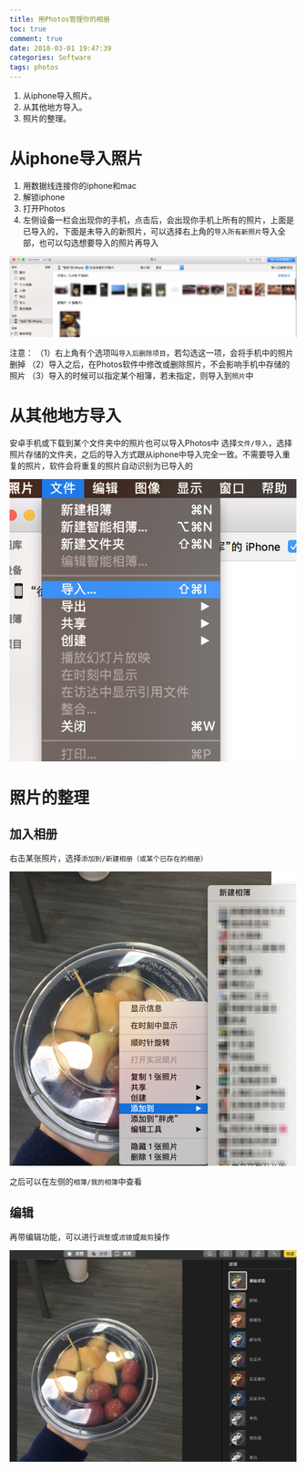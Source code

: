 ```yaml
---
title: 用Photos管理你的相册
toc: true
comment: true
date: 2018-03-01 19:47:39
categories: Software
tags: photos
---
```



1. 从iphone导入照片。
2. 从其他地方导入。
3. 照片的整理。


<!--more-->

# 从iphone导入照片

1. 用数据线连接你的iphone和mac
2. 解锁iphone
3. 打开Photos
4. 左侧设备一栏会出现你的手机，点击后，会出现你手机上所有的照片，上面是已导入的，下面是未导入的新照片，可以选择右上角的`导入所有新照片`导入全部，也可以勾选想要导入的照片再导入

![20180301151990498860725.png](how-to-manage-your-photos-with-Photos/20180301151990498860725.png)

注意：
（1）右上角有个选项叫`导入后删除项目`，若勾选这一项，会将手机中的照片删掉
（2）导入之后，在Photos软件中修改或删除照片，不会影响手机中存储的照片
（3）导入的时候可以指定某个相簿，若未指定，则导入到`照片`中

# 从其他地方导入

安卓手机或下载到某个文件夹中的照片也可以导入Photos中
选择`文件/导入`，选择照片存储的文件夹，之后的导入方式跟从iphone中导入完全一致。不需要导入重复的照片，软件会将重复的照片自动识别为已导入的

![20180301151990534676408.png](how-to-manage-your-photos-with-Photos/20180301151990534676408.png)

# 照片的整理

## 加入相册

右击某张照片，选择`添加到/新建相册（或某个已存在的相册）`

![20180301151990548766014.png](how-to-manage-your-photos-with-Photos/20180301151990548766014.png)

之后可以在左侧的`相簿/我的相簿`中查看

## 编辑
再带编辑功能，可以进行`调整`或`滤镜`或`裁剪`操作

![20180301151990563728227.png](how-to-manage-your-photos-with-Photos/20180301151990563728227.png)
